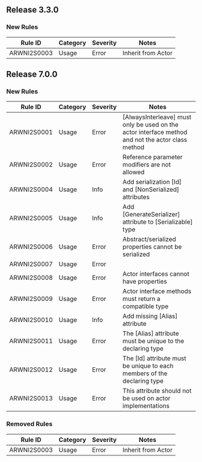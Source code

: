 ## Release 3.3.0

### New Rules

Rule ID | Category | Severity | Notes
--------|----------|----------|--------------------
ARWNI2S0003  | Usage   | Error  | Inherit from Actor

## Release 7.0.0

### New Rules

Rule ID | Category | Severity | Notes
--------|----------|----------|--------------------
ARWNI2S0001  | Usage   | Error  | [AlwaysInterleave] must only be used on the actor interface method and not the actor class method
ARWNI2S0002  | Usage   | Error  | Reference parameter modifiers are not allowed
ARWNI2S0004  | Usage   | Info   | Add serialization [Id] and [NonSerialized] attributes
ARWNI2S0005  | Usage   | Info   | Add [GenerateSerializer] attribute to [Serializable] type
ARWNI2S0006  | Usage   | Error  | Abstract/serialized properties cannot be serialized
ARWNI2S0007  | Usage   | Error  | 
ARWNI2S0008  | Usage   | Error  | Actor interfaces cannot have properties
ARWNI2S0009  | Usage   | Error  | Actor interface methods must return a compatible type
ARWNI2S0010  | Usage   | Info   | Add missing [Alias] attribute
ARWNI2S0011  | Usage   | Error  | The [Alias] attribute must be unique to the declaring type
ARWNI2S0012  | Usage   | Error  | The [Id] attribute must be unique to each members of the declaring type
ARWNI2S0013  | Usage   | Error  | This attribute should not be used on actor implementations

### Removed Rules

Rule ID | Category | Severity | Notes
--------|----------|----------|--------------------
ARWNI2S0003  | Usage   | Error  | Inherit from Actor